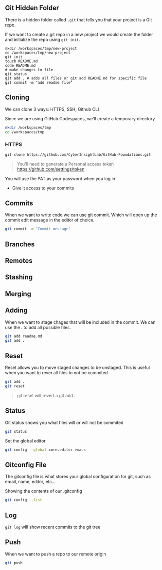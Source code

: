 ## Git Hidden Folder

There is a hidden folder called `.git` that tells you that your project is a Git repo.

If we want to create a git repo in a new project we would create the folder and initialize the repo using `git init`.

```
mkdir /workspaces/tmp/new-project
cd /workspaces/tmp/new-project
git init
touch README.md
code README.md
# make changes to file
git status
git add . # adds all files or git add README.md for specific file
git commit -m "add readme file"
```

## Cloning

We can clone 3 ways: HTTPS, SSH, Github CLI

Since we are using GitHub Codespaces, we'll create a temporary directory
```sh
mkdir /workspaces/tmp
cd /workspaces/tmp
```

### HTTPS
```md
git clone https://github.com/CyberInsightLab/GitHub-Foundations.git
```
> You'll need to generate a Personal access token
https://github.com/settings/token

You will use the PAT as your password when you log in

- Give it access to your commits

## Commits

When we want to write code we can use git commit. Which will open up the commit edit message in the editor of choice.

```sh
git commit -m "Commit message"
```

## Branches

## Remotes

## Stashing

## Merging

## Adding

When we want to stage chages that will be included in the commit. We can use the . to add all possible files.

```sh
git add readme.md
git add .
```

## Reset

Reset allows you to move staged changes to be unstaged. This is useful when you want to rever all files to not be commited

```sh
git add .
git reset
```
> git reset will revert a git add .

## Status

Git status shows you what files will or will not be commited

```sh
git status
```

Set the global editor

```sh
git config --global core.editor emacs
```

## Gitconfig File

The gitconfig file is what stores your global configuration for git, such as email, name, editor, etc...


Showing the contents of our .gitconfig
```sh
git config --list
```

## Log

`git log` will show recent commits to the git tree

## Push

When we want to push a repo to our remote origin
```sh
git push
```